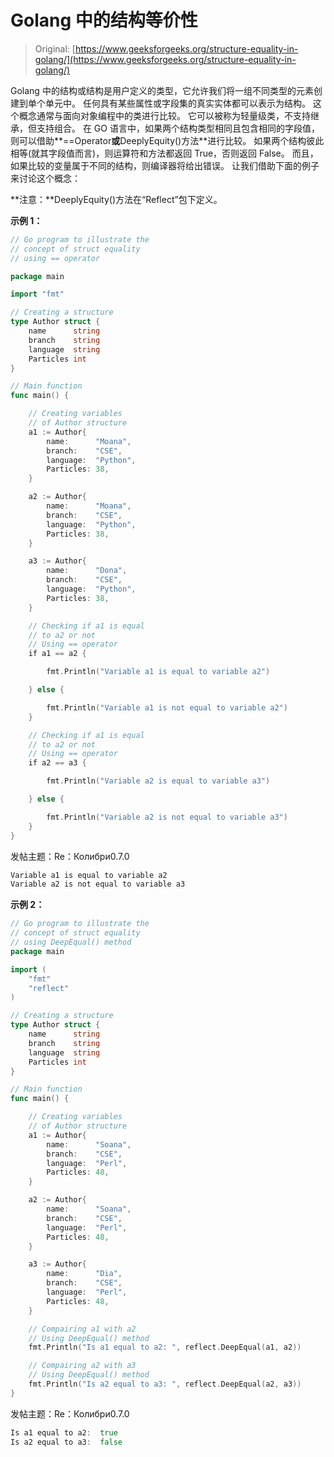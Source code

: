 # Golang 中的结构等价性

> Original: [https://www.geeksforgeeks.org/structure-equality-in-golang/](https://www.geeksforgeeks.org/structure-equality-in-golang/)

Golang 中的结构或结构是用户定义的类型，它允许我们将一组不同类型的元素创建到单个单元中。 任何具有某些属性或字段集的真实实体都可以表示为结构。 这个概念通常与面向对象编程中的类进行比较。 它可以被称为轻量级类，不支持继承，但支持组合。
在 GO 语言中，如果两个结构类型相同且包含相同的字段值，则可以借助**==Operator**或**DeeplyEquity()方法**进行比较。 如果两个结构彼此相等(就其字段值而言)，则运算符和方法都返回 True，否则返回 False。 而且，如果比较的变量属于不同的结构，则编译器将给出错误。 让我们借助下面的例子来讨论这个概念：

**注意：**DeeplyEquity()方法在“Reflect”包下定义。

**示例 1：**

```go
// Go program to illustrate the
// concept of struct equality
// using == operator

package main

import "fmt"

// Creating a structure
type Author struct {
    name      string
    branch    string
    language  string
    Particles int
}

// Main function
func main() {

    // Creating variables
    // of Author structure
    a1 := Author{
        name:      "Moana",
        branch:    "CSE",
        language:  "Python",
        Particles: 38,
    }

    a2 := Author{
        name:      "Moana",
        branch:    "CSE",
        language:  "Python",
        Particles: 38,
    }

    a3 := Author{
        name:      "Dona",
        branch:    "CSE",
        language:  "Python",
        Particles: 38,
    }

    // Checking if a1 is equal
    // to a2 or not
    // Using == operator
    if a1 == a2 {

        fmt.Println("Variable a1 is equal to variable a2")

    } else {

        fmt.Println("Variable a1 is not equal to variable a2")
    }

    // Checking if a1 is equal
    // to a2 or not
    // Using == operator
    if a2 == a3 {

        fmt.Println("Variable a2 is equal to variable a3")

    } else {

        fmt.Println("Variable a2 is not equal to variable a3")
    }
}
```

发帖主题：Re：Колибри0.7.0

```go
Variable a1 is equal to variable a2
Variable a2 is not equal to variable a3

```

**示例 2：**

```go
// Go program to illustrate the
// concept of struct equality
// using DeepEqual() method
package main

import (
    "fmt"
    "reflect"
)

// Creating a structure
type Author struct {
    name      string
    branch    string
    language  string
    Particles int
}

// Main function
func main() {

    // Creating variables 
    // of Author structure
    a1 := Author{
        name:      "Soana",
        branch:    "CSE",
        language:  "Perl",
        Particles: 48,
    }

    a2 := Author{
        name:      "Soana",
        branch:    "CSE",
        language:  "Perl",
        Particles: 48,
    }

    a3 := Author{
        name:      "Dia",
        branch:    "CSE",
        language:  "Perl",
        Particles: 48,
    }

    // Compairing a1 with a2
    // Using DeepEqual() method
    fmt.Println("Is a1 equal to a2: ", reflect.DeepEqual(a1, a2))

    // Compairing a2 with a3
    // Using DeepEqual() method
    fmt.Println("Is a2 equal to a3: ", reflect.DeepEqual(a2, a3))
}
```

发帖主题：Re：Колибри0.7.0

```go
Is a1 equal to a2:  true
Is a2 equal to a3:  false

```